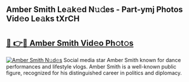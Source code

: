## Amber Smith Le𝚊k𝚎d N𝚞𝚍es - Part-ymj Photos Vid𝚎o Le𝚊ks tXrCH

# <h2><a href="http://fbd9pu1.evod.top/?m=Amber+Smith">🔗 👉🔴 Amber Smith Vid𝚎o Ph𝚘t𝚘s</a></h2>

[![Amber Smith N𝚞d𝚎s](https://i.imgur.com/8V9OHl7.gif)](http://fbd9pu1.evod.top/?m=Amber+Smith)
Social media star Amber Smith known for dance performances and lifestyle vlogs. Amber Smith is a well-known public figure, recognized for his distinguished career in politics and diplomacy. 
